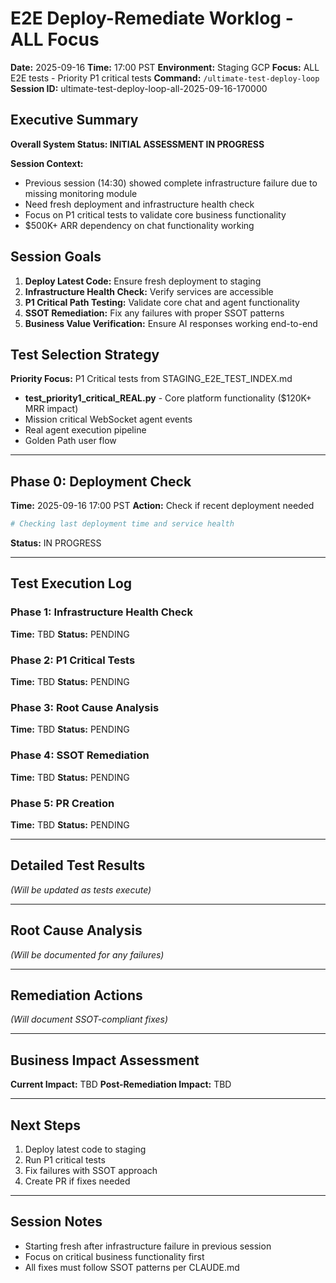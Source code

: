 # E2E Deploy-Remediate Worklog - ALL Focus
**Date:** 2025-09-16
**Time:** 17:00 PST
**Environment:** Staging GCP
**Focus:** ALL E2E tests - Priority P1 critical tests
**Command:** `/ultimate-test-deploy-loop`
**Session ID:** ultimate-test-deploy-loop-all-2025-09-16-170000

## Executive Summary

**Overall System Status: INITIAL ASSESSMENT IN PROGRESS**

**Session Context:**
- Previous session (14:30) showed complete infrastructure failure due to missing monitoring module
- Need fresh deployment and infrastructure health check
- Focus on P1 critical tests to validate core business functionality
- $500K+ ARR dependency on chat functionality working

## Session Goals

1. **Deploy Latest Code:** Ensure fresh deployment to staging
2. **Infrastructure Health Check:** Verify services are accessible
3. **P1 Critical Path Testing:** Validate core chat and agent functionality
4. **SSOT Remediation:** Fix any failures with proper SSOT patterns
5. **Business Value Verification:** Ensure AI responses working end-to-end

## Test Selection Strategy

**Priority Focus:** P1 Critical tests from STAGING_E2E_TEST_INDEX.md
- **test_priority1_critical_REAL.py** - Core platform functionality ($120K+ MRR impact)
- Mission critical WebSocket agent events
- Real agent execution pipeline
- Golden Path user flow

---

## Phase 0: Deployment Check

**Time:** 2025-09-16 17:00 PST
**Action:** Check if recent deployment needed

```bash
# Checking last deployment time and service health
```

**Status:** IN PROGRESS

---

## Test Execution Log

### Phase 1: Infrastructure Health Check
**Time:** TBD
**Status:** PENDING

### Phase 2: P1 Critical Tests
**Time:** TBD
**Status:** PENDING

### Phase 3: Root Cause Analysis
**Time:** TBD
**Status:** PENDING

### Phase 4: SSOT Remediation
**Time:** TBD
**Status:** PENDING

### Phase 5: PR Creation
**Time:** TBD
**Status:** PENDING

---

## Detailed Test Results

*(Will be updated as tests execute)*

---

## Root Cause Analysis

*(Will be documented for any failures)*

---

## Remediation Actions

*(Will document SSOT-compliant fixes)*

---

## Business Impact Assessment

**Current Impact:** TBD
**Post-Remediation Impact:** TBD

---

## Next Steps

1. Deploy latest code to staging
2. Run P1 critical tests
3. Fix failures with SSOT approach
4. Create PR if fixes needed

---

## Session Notes

- Starting fresh after infrastructure failure in previous session
- Focus on critical business functionality first
- All fixes must follow SSOT patterns per CLAUDE.md